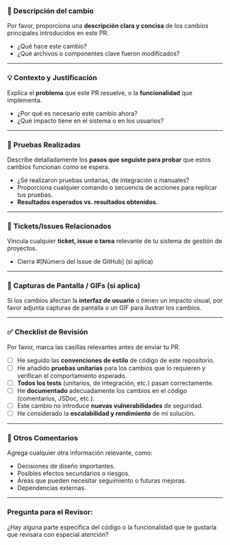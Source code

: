 ### 📝 Descripción del cambio

Por favor, proporciona una **descripción clara y concisa** de los cambios principales introducidos en este PR.

* ¿Qué hace este cambio?
* ¿Qué archivos o componentes clave fueron modificados?

---

### 💡 Contexto y Justificación

Explica el **problema** que este PR resuelve, o la **funcionalidad** que implementa.

* ¿Por qué es necesario este cambio ahora?
* ¿Qué impacto tiene en el sistema o en los usuarios?

---

### 🧪 Pruebas Realizadas

Describe detalladamente los **pasos que seguiste para probar** que estos cambios funcionan como se espera.

* ¿Se realizaron pruebas unitarias, de integración o manuales?
* Proporciona cualquier comando o secuencia de acciones para replicar tus pruebas.
* **Resultados esperados vs. resultados obtenidos.**

---

### 🔗 Tickets/Issues Relacionados

Vincula cualquier **ticket, issue o tarea** relevante de tu sistema de gestión de proyectos.

* Cierra #[Número del Issue de GitHub] (si aplica)

---

### 📸 Capturas de Pantalla / GIFs (si aplica)

Si los cambios afectan la **interfaz de usuario** o tienen un impacto visual, por favor adjunta capturas de pantalla o un GIF para ilustrar los cambios.

---

### ✅ Checklist de Revisión

Por favor, marca las casillas relevantes antes de enviar tu PR.

* [ ] He seguido las **convenciones de estilo** de código de este repositorio.
* [ ] He añadido **pruebas unitarias** para los cambios que lo requieren y verifican el comportamiento esperado.
* [ ] **Todos los tests** (unitarios, de integración, etc.) pasan correctamente.
* [ ] He **documentado** adecuadamente los cambios en el código (comentarios, JSDoc, etc.).
* [ ] Este cambio no introduce **nuevas vulnerabilidades** de seguridad.
* [ ] He considerado la **escalabilidad y rendimiento** de mi solución.

---

### 💬 Otros Comentarios

Agrega cualquier otra información relevante, como:

* Decisiones de diseño importantes.
* Posibles efectos secundarios o riesgos.
* Áreas que pueden necesitar seguimiento o futuras mejoras.
* Dependencias externas.

---

### Pregunta para el Revisor:

¿Hay alguna parte específica del código o la funcionalidad que te gustaría que revisara con especial atención?
